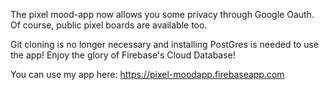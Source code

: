 The pixel mood-app now allows you some privacy through Google Oauth.  Of course, public pixel boards are available too.

Git cloning is no longer necessary and installing PostGres is needed to use the app!  Enjoy the glory of Firebase's Cloud Database!

You can use my app here: https://pixel-moodapp.firebaseapp.com
